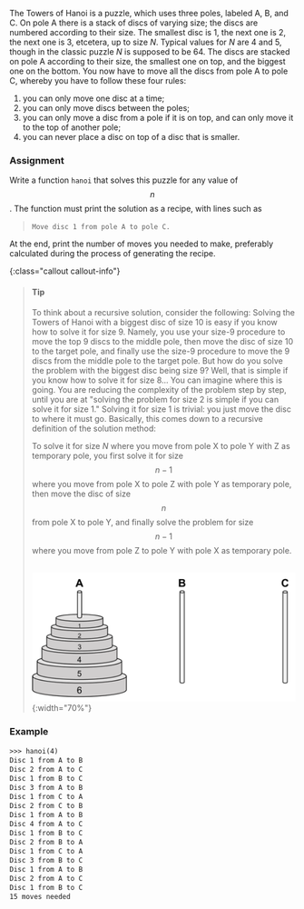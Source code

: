The Towers of Hanoi is a puzzle, which uses
three poles, labeled A, B, and C. On pole A there is a stack of discs of
varying size; the discs are numbered according to their size. The
smallest disc is 1, the next one is 2, the next one is 3, etcetera, up
to size $N$. Typical values for $N$ are 4 and 5, though in the classic
puzzle $N$ is supposed to be 64. The discs are stacked on pole A
according to their size, the smallest one on top, and the biggest one on
the bottom. You now have to move all the discs from pole A to pole C,
whereby you have to follow these four rules:
 
1. you can only move one disc at a time;
2. you can only move discs between the poles;
3. you
can only move a disc from a pole if it is on top, and can only move it to the top of another pole;
4. you can never place a disc on top of a disc that is smaller.

### Assignment

Write a function `hanoi` that solves this puzzle for any
value of $$n$$. The function must print the solution as a recipe, with lines such as 

> `Move disc 1 from pole A to pole C.` 

At the end, print the
number of moves you needed to make, preferably calculated during the
process of generating the recipe.

{:class="callout callout-info"}
> #### Tip
> To think about a recursive solution, consider the following: Solving the
> Towers of Hanoi with a biggest disc of size 10 is easy if you know how
> to solve it for size 9. Namely, you use your size-9 procedure to move
> the top 9 discs to the middle pole, then move the disc of size 10 to the
> target pole, and finally use the size-9 procedure to move the 9 discs
> from the middle pole to the target pole. But how do you solve the
> problem with the biggest disc being size 9? Well, that is simple if you
> know how to solve it for size 8... You can imagine where this is going.
> You are reducing the complexity of the problem step by step, until you
> are at "solving the problem for size 2 is simple if you can solve it for
> size 1." Solving it for size 1 is trivial: you just move the disc to
> where it must go. Basically, this comes down to a recursive definition
> of the solution method:
> 
> To solve it for size $N$ where you move from pole X to pole Y with Z as
> temporary pole, you first solve it for size $$n - 1$$ where you move from
> pole X to pole Z with pole Y as temporary pole, then move the disc of
> size $$n$$ from pole X to pole Y, and finally solve the problem for size
> $$n - 1$$ where you move from pole Z to pole Y with pole X as temporary
> pole.  
>
> ![hanoi](media/hanoi.png "hanoi"){:width="70%"}

### Example

```console?lang=python&prompt=>>>
>>> hanoi(4)
Disc 1 from A to B
Disc 2 from A to C
Disc 1 from B to C
Disc 3 from A to B
Disc 1 from C to A
Disc 2 from C to B
Disc 1 from A to B
Disc 4 from A to C
Disc 1 from B to C
Disc 2 from B to A
Disc 1 from C to A
Disc 3 from B to C
Disc 1 from A to B
Disc 2 from A to C
Disc 1 from B to C
15 moves needed
```

